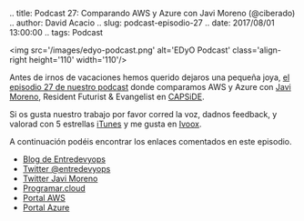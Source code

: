 .. title: Podcast 27: Comparando AWS y Azure con Javi Moreno (@ciberado)
.. author: David Acacio
.. slug: podcast-episodio-27
.. date: 2017/08/01 13:00:00
.. tags: Podcast


<img src='/images/edyo-podcast.png' alt='EDyO Podcast' class='align-right height='110' width='110'/>

Antes de irnos de vacaciones hemos querido dejaros una pequeña joya, [el episodio 27 de nuestro podcast](http://podcast.edyo.es/podcast/edyo-27.mp3) donde comparamos AWS y Azure con [Javi Moreno](https://twitter.com/ciberado), Resident Futurist & Evangelist en [CAPSiDE](https://www.capside.com/).

Si os gusta nuestro trabajo por favor corred la voz, dadnos feedback, y valorad con 5 estrellas [iTunes](https://itunes.apple.com/es/podcast/entredevyops-podcast/id866788492) y me gusta en [Ivoox](https://www.ivoox.com/podcast-entre-dev-y-ops-podcast_sq_f1112910_1.html).

A continuación podéis encontrar los enlaces comentados en este episodio.

<!-- TEASER_END -->

 * [Blog de Entredevyops](http://www.entredevyops.es)
 * [Twitter @entredevyops](https://twitter.com/EntreDevYOps)
 * [Twitter Javi Moreno](https://twitter.com/ciberado)
 * [Programar.cloud](https://programar.cloud/)
 * [Portal AWS](https://aws.amazon.com/es/)
 * [Portal Azure](https://azure.microsoft.com/es-es/)
